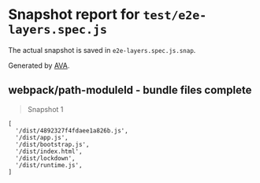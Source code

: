 # Snapshot report for `test/e2e-layers.spec.js`

The actual snapshot is saved in `e2e-layers.spec.js.snap`.

Generated by [AVA](https://avajs.dev).

## webpack/path-moduleId - bundle files complete

> Snapshot 1

    [
      '/dist/4892327f4fdaee1a826b.js',
      '/dist/app.js',
      '/dist/bootstrap.js',
      '/dist/index.html',
      '/dist/lockdown',
      '/dist/runtime.js',
    ]
